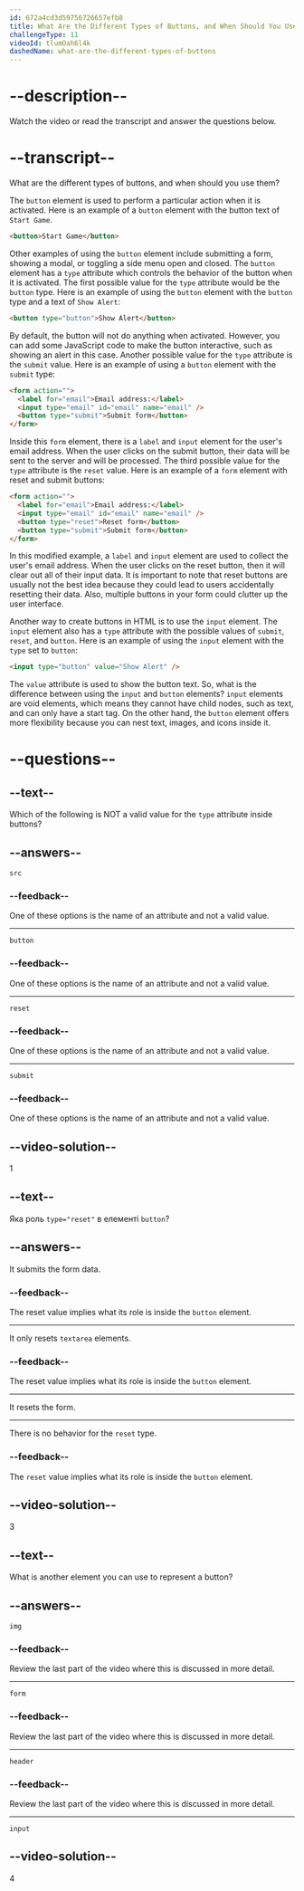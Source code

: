 ```yaml
---
id: 672a4cd3d59756726657efb8
title: What Are the Different Types of Buttons, and When Should You Use Them?
challengeType: 11
videoId: tlumOah6l4k
dashedName: what-are-the-different-types-of-buttons
---
```


# --description--

Watch the video or read the transcript and answer the questions below.

# --transcript--

What are the different types of buttons, and when should you use them?

The `button` element is used to perform a particular action when it is activated. Here is an example of a `button` element with the button text of `Start Game`.

```html
<button>Start Game</button>
```

Other examples of using the `button` element include submitting a form, showing a modal, or toggling a side menu open and closed. The `button` element has a `type` attribute which controls the behavior of the button when it is activated. The first possible value for the `type` attribute would be the `button` type. Here is an example of using the `button` element with the `button` type and a text of `Show Alert`:

```html
<button type="button">Show Alert</button>
```

By default, the button will not do anything when activated. However, you can add some JavaScript code to make the button interactive, such as showing an alert in this case. Another possible value for the `type` attribute is the `submit` value. Here is an example of using a `button` element with the `submit` type:

```html
<form action="">
  <label for="email">Email address:</label>
  <input type="email" id="email" name="email" />
  <button type="submit">Submit form</button>
</form>
```

Inside this `form` element, there is a `label` and `input` element for the user's email address. When the user clicks on the submit button, their data will be sent to the server and will be processed. The third possible value for the `type` attribute is the `reset` value. Here is an example of a `form` element with reset and submit buttons:

```html
<form action="">
  <label for="email">Email address:</label>
  <input type="email" id="email" name="email" />
  <button type="reset">Reset form</button>
  <button type="submit">Submit form</button>
</form>
```

In this modified example, a `label` and `input` element are used to collect the user's email address. When the user clicks on the reset button, then it will clear out all of their input data. It is important to note that reset buttons are usually not the best idea because they could lead to users accidentally resetting their data. Also, multiple buttons in your form could clutter up the user interface.

Another way to create buttons in HTML is to use the `input` element. The `input` element also has a `type` attribute with the possible values of `submit`, `reset`, and `button`. Here is an example of using the `input` element with the `type` set to `button`:

```html
<input type="button" value="Show Alert" />
```

The `value` attribute is used to show the button text. So, what is the difference between using the `input` and `button` elements? `input` elements are void elements, which means they cannot have child nodes, such as text, and can only have a start tag. On the other hand, the `button` element offers more flexibility because you can nest text, images, and icons inside it.

# --questions--

## --text--

Which of the following is NOT a valid value for the `type` attribute inside buttons?

## --answers--

`src`

### --feedback--

One of these options is the name of an attribute and not a valid value.

---

`button`

### --feedback--

One of these options is the name of an attribute and not a valid value.

---

`reset`

### --feedback--

One of these options is the name of an attribute and not a valid value.

---

`submit`

### --feedback--

One of these options is the name of an attribute and not a valid value.

## --video-solution--

1

## --text--

Яка роль `type="reset"` в елементі `button`?

## --answers--

It submits the form data.

### --feedback--

The reset value implies what its role is inside the `button` element.

---

It only resets `textarea` elements.

### --feedback--

The reset value implies what its role is inside the `button` element.

---

It resets the form.

---

There is no behavior for the `reset` type.

### --feedback--

The `reset` value implies what its role is inside the `button` element.

## --video-solution--

3

## --text--

What is another element you can use to represent a button?

## --answers--

`img`

### --feedback--

Review the last part of the video where this is discussed in more detail.

---

`form`

### --feedback--

Review the last part of the video where this is discussed in more detail.

---

`header`

### --feedback--

Review the last part of the video where this is discussed in more detail.

---

`input`

## --video-solution--

4
